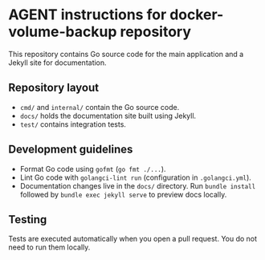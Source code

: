 # AGENT instructions for docker-volume-backup repository

This repository contains Go source code for the main application and a Jekyll
site for documentation.

## Repository layout
- `cmd/` and `internal/` contain the Go source code.
- `docs/` holds the documentation site built using Jekyll.
- `test/` contains integration tests.

## Development guidelines
- Format Go code using `gofmt` (`go fmt ./...`).
- Lint Go code with `golangci-lint run` (configuration in `.golangci.yml`).
- Documentation changes live in the `docs/` directory. Run `bundle install`
  followed by `bundle exec jekyll serve` to preview docs locally.

## Testing
Tests are executed automatically when you open a pull request. You do not
need to run them locally.
